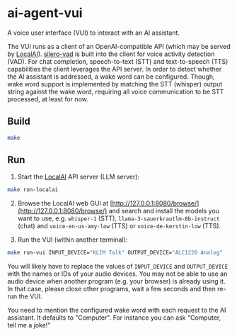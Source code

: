 # ai-agent-vui

A voice user interface (VUI) to interact with an AI assistant.

The VUI runs as a client of an OpenAI-compatible API (which may be served by [LocalAI](https://github.com/mudler/LocalAI)).
[silero-vad](https://github.com/snakers4/silero-vad) is built into the client for voice activity detection (VAD).
For chat completion, speech-to-text (STT) and text-to-speech (TTS) capabilities the client leverages the API server.
In order to detect whether the AI assistant is addressed, a wake word can be configured.
Though, wake word support is implemented by matching the STT (whisper) output string against the wake word, requiring all voice communication to be STT processed, at least for now.

## Build

```sh
make
```

## Run

1. Start the [LocalAI](https://github.com/mudler/LocalAI) API server (LLM server):
```sh
make run-localai
```

2. Browse the LocalAI web GUI at [http://127.0.0.1:8080/browse/](http://127.0.0.1:8080/browse/) and search and install the models you want to use, e.g. `whisper-1` (STT), `llama-3-sauerkrautlm-8b-instruct` (chat) and `voice-en-us-amy-low` (TTS) or `voice-de-kerstin-low` (TTS).

3. Run the VUI (within another terminal):
```sh
make run-vui INPUT_DEVICE="KLIM Talk" OUTPUT_DEVICE="ALC1220 Analog"
```

You will likely have to replace the values of `INPUT_DEVICE` and `OUTPUT_DEVICE` with the names or IDs of your audio devices.
You may not be able to use an audio device when another program (e.g. your browser) is already using it.
In that case, please close other programs, wait a few seconds and then re-run the VUI.

You need to mention the configured wake word with each request to the AI assistant.
It defaults to "Computer".
For instance you can ask "Computer, tell me a joke!"
